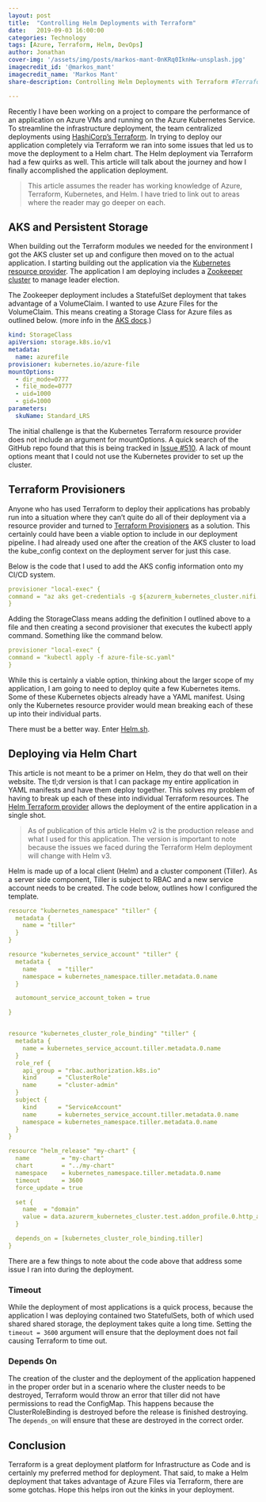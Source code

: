 ```yaml
---
layout: post
title:  "Controlling Helm Deployments with Terraform"
date:   2019-09-03 16:00:00
categories: Technology
tags: [Azure, Terraform, Helm, DevOps]
author: Jonathan
cover-img: '/assets/img/posts/markos-mant-0nKRq0IknHw-unsplash.jpg'
imagecredit_id: '@markos_mant'
imagecredit_name: 'Markos Mant'
share-description: Controlling Helm Deployments with Terraform #Terraform #DevOps #Helm

---
```


Recently I have been working on a project to compare the performance of an application on Azure VMs and running on the Azure Kubernetes Service. To streamline the infrastructure deployment, the team centralized deployments using [HashiCorp’s Terraform](//www.hashicorp.com/products/terraform). In trying to deploy our application completely via Terraform we ran into some issues that led us to move the deployment to a Helm chart. The Helm deployment via Terraform had a few quirks as well. This article will talk about the journey and how I finally accomplished the application deployment.

> This article assumes the reader has working knowledge of Azure, Terraform, Kubernetes, and Helm. I have tried to link out to areas where the reader may go deeper on each.

## AKS and Persistent Storage
When building out the Terraform modules we needed for the environment I got the AKS cluster set up and configure then moved on to the actual application. I starting building out the application via the [Kubernetes resource provider](//registry.terraform.io/providers/hashicorp/kubernetes/latest/docs/guides/getting-started). The application I am deploying includes a [Zookeeper cluster](//zookeeper.apache.org) to manage leader election.

The Zookeeper deployment includes a StatefulSet deployment that takes advantage of a VolumeClaim. I wanted to use Azure Files for the VolumeClaim. This means creating a Storage Class for Azure files as outlined below. (more info in the [AKS docs](//docs.microsoft.com/en-us/azure/aks/azure-files-dynamic-pv).)

```yaml
kind: StorageClass
apiVersion: storage.k8s.io/v1
metadata:
  name: azurefile
provisioner: kubernetes.io/azure-file
mountOptions:
  - dir_mode=0777
  - file_mode=0777
  - uid=1000
  - gid=1000
parameters:
  skuName: Standard_LRS
```

The initial challenge is that the Kubernetes Terraform resource provider does not include an argument for mountOptions. A quick search of the GitHub repo found that this is being tracked in [Issue #510](//github.com/hashicorp/terraform-provider-kubernetes/issues/510). A lack of mount options meant that I could not use the Kubernetes provider to set up the cluster.

## Terraform Provisioners
Anyone who has used Terraform to deploy their applications has probably run into a situation where they can’t quite do all of their deployment via a resource provider and turned to [Terraform Provisioners](https://www.terraform.io/docs/provisioners/index.html) as a solution. This certainly could have been a viable option to include in our deployment pipeline. I had already used one after the creation of the AKS cluster to load the kube_config context on the deployment server for just this case.

Below is the code that I used to add the AKS config information onto my CI/CD system.

```yaml
provisioner "local-exec" {
command = "az aks get-credentials -g ${azurerm_kubernetes_cluster.nifi.resource_group_name} -n ${azurerm_kubernetes_cluster.nifi.name} --overwrite-existing"
}
```

Adding the StorageClass means adding the definition I outlined above to a file and then creating a second provisioner that executes the kubectl apply command. Something like the command below.

```yaml
provisioner "local-exec" {
command = "kubectl apply -f azure-file-sc.yaml"
}
```

While this is certainly a viable option, thinking about the larger scope of my application, I am going to need to deploy quite a few Kubernetes items. Some of these Kubernetes objects already have a YAML manifest. Using only the Kubernetes resource provider would mean breaking each of these up into their individual parts.

There must be a better way. Enter [Helm.sh](//helm.sh).

## Deploying via Helm Chart
This article is not meant to be a primer on Helm, they do that well on their website. The tl;dr version is that I can package my entire application in YAML manifests and have them deploy together. This solves my problem of having to break up each of these into individual Terraform resources. The [Helm Terraform provider](//registry.terraform.io/providers/hashicorp/helm/latest/docs) allows the deployment of the entire application in a single shot.

> As of publication of this article Helm v2 is the production release and what I used for this application. The version is important to note because the issues we faced during the Terraform Helm deployment will change with Helm v3.

Helm is made up of a local client (Helm) and a cluster component (Tiller). As a server side component, Tiller is subject to RBAC and a new service account needs to be created. The code below, outlines how I configured the template.

```yaml
resource "kubernetes_namespace" "tiller" {
  metadata {
    name = "tiller"
  }
}

resource "kubernetes_service_account" "tiller" {
  metadata {
    name      = "tiller"
    namespace = kubernetes_namespace.tiller.metadata.0.name
  }

  automount_service_account_token = true

}


resource "kubernetes_cluster_role_binding" "tiller" {
  metadata {
    name = kubernetes_service_account.tiller.metadata.0.name
  }
  role_ref {
    api_group = "rbac.authorization.k8s.io"
    kind      = "ClusterRole"
    name      = "cluster-admin"
  }
  subject {
    kind      = "ServiceAccount"
    name      = kubernetes_service_account.tiller.metadata.0.name
    namespace = kubernetes_namespace.tiller.metadata.0.name
  }
}

resource "helm_release" "my-chart" {
  name         = "my-chart"
  chart        = "../my-chart"
  namespace    = kubernetes_namespace.tiller.metadata.0.name
  timeout      = 3600
  force_update = true

  set {
    name  = "domain"
    value = data.azurerm_kubernetes_cluster.test.addon_profile.0.http_application_routing.0.http_application_routing_zone_name
  }

  depends_on = [kubernetes_cluster_role_binding.tiller]
}
```

There are a few things to note about the code above that address some issue I ran into during the deployment.

### Timeout
While the deployment of most applications is a quick process, because the application I was deploying contained two StatefulSets, both of which used shared shared storage, the deployment takes quite a long time. Setting the `timeout = 3600` argument will ensure that the deployment does not fail causing Terraform to time out.

### Depends On
The creation of the cluster and the deployment of the application happened in the proper order but in a scenario where the cluster needs to be destroyed, Terraform would throw an error that tiller did not have permissions to read the ConfigMap. This happens because the ClusterRoleBinding is destroyed before the release is finished destroying. The `depends_on` will ensure that these are destroyed in the correct order.

## Conclusion
Terraform is a great deployment platform for Infrastructure as Code and is certainly my preferred method for deployment. That said, to make a Helm deployment that takes advantage of Azure Files via Terraform, there are some gotchas. Hope this helps iron out the kinks in your deployment.